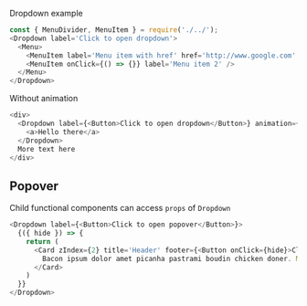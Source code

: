 Dropdown example

```js
const { MenuDivider, MenuItem } = require('./../');
<Dropdown label='Click to open dropdown'>
  <Menu>
    <MenuItem label='Menu item with href' href='http://www.google.com' />
    <MenuItem onClick={() => {}} label='Menu item 2' />
  </Menu>
</Dropdown>
```

Without animation 

```js
<div>
  <Dropdown label={<Button>Click to open dropdown</Button>} animation={false}>
    <a>Hello there</a>
  </Dropdown>
  More text here
</div>
```

## Popover
Child functional components can access `props` of `Dropdown`
```js
<Dropdown label={<Button>Click to open popover</Button>}>
  {({ hide }) => {
    return (
      <Card zIndex={2} title='Header' footer={<Button onClick={hide}>Close</Button>}>
        Bacon ipsum dolor amet picanha pastrami boudin chicken doner. Meatloaf meatball tongue, pastrami t-bone shoulder alcatra chicken ball tip brisket venison rump flank.   
      </Card>
    )
  }}
</Dropdown>
```